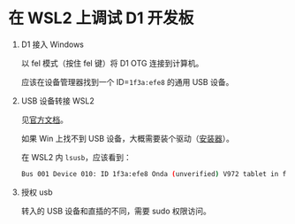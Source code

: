 ﻿# 在 WSL2 上调试 D1 开发板

1. D1 接入 Windows

   以 fel 模式（按住 fel 键）将 D1 OTG 连接到计算机。

   应该在设备管理器找到一个 ID=`1f3a:efe8` 的通用 USB 设备。

2. USB 设备转接 WSL2

   见[官方文档](https://docs.microsoft.com/zh-cn/windows/wsl/connect-usb)。
   
   如果 Win 上找不到 USB 设备，大概需要装个驱动（[安装器](https://github.com/pbatard/libwdi/releases)）。

   在 WSL2 内 `lsusb`，应该看到：

   ```bash
   Bus 001 Device 010: ID 1f3a:efe8 Onda (unverified) V972 tablet in flashing mode
   ```

3. 授权 usb

   转入的 USB 设备和直插的不同，需要 sudo 权限访问。
